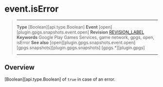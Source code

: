 # event.isError

> --------------------- ------------------------------------------------------------------------------------------
> __Type__              [Boolean][api.type.Boolean]
> __Event__             [open][plugin.gpgs.snapshots.event.open]
> __Revision__          [REVISION_LABEL](REVISION_URL)
> __Keywords__          Google Play Games Services, game network, gpgs, open, isError
> __See also__          [open][plugin.gpgs.snapshots.event.open]
>						[gpgs.snapshots][plugin.gpgs.snapshots]
>                       [gpgs.*][plugin.gpgs]
> --------------------- ------------------------------------------------------------------------------------------

## Overview

[Boolean][api.type.Boolean] of `true` in case of an error.